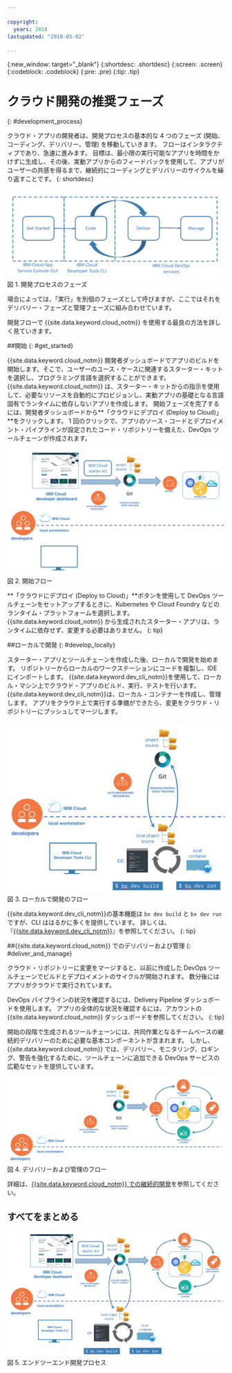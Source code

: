 ```yaml
---

copyright:
  years: 2018
lastupdated: "2018-05-02"

---
```

{:new_window: target="_blank"}
{:shortdesc: .shortdesc}
{:screen: .screen}
{:codeblock: .codeblock}
{:pre: .pre}
{:tip: .tip}

# クラウド開発の推奨フェーズ
{: #development_process}

クラウド・アプリの開発者は、開発プロセスの基本的な 4 つのフェーズ (開始、コーディング、デリバリー、管理) を移動していきます。 フローはインタラクティブであり、急速に進みます。 目標は、最小限の実行可能なアプリを時間をかけずに生成し、その後、実動アプリからのフィードバックを使用して、アプリがユーザーの共感を得るまで、継続的にコーディングとデリバリーのサイクルを繰り返すことです。
{: shortdesc}

![開発フロー](images/dev_flow_overview.png "開発フロー") 図 1. 開発プロセスのフェーズ

場合によっては、「実行」を別個のフェーズとして呼びますが、ここではそれをデリバリー・フェーズと管理フェーズに組み合わせています。

開発フローで {{site.data.keyword.cloud_notm}} を使用する最良の方法を詳しく見ていきます。

##開始
{: #get_started}

{{site.data.keyword.cloud_notm}} 開発者ダッシュボードでアプリのビルドを開始します。そこで、ユーザーのユース・ケースに関連するスターター・キットを選択し、プログラミング言語を選択することができます。 {{site.data.keyword.cloud_notm}} は、スターター・キットからの指示を使用して、必要なリソースを自動的にプロビジョンし、実動アプリの基礎となる言語固有でランタイムに依存しないアプリを作成します。 開始フェーズを完了するには、開発者ダッシュボードから**「クラウドにデプロイ (Deploy to Cloud)」**をクリックします。 1 回のクリックで、アプリのソース・コードとデプロイメント・パイプラインが設定されたコード・リポジトリーを備えた、DevOps ツールチェーンが作成されます。

![開始](images/dev_get_started.png "開始") 図 2. 開始フロー

**「クラウドにデプロイ (Deploy to Cloud)」**ボタンを使用して DevOps ツールチェーンをセットアップするときに、Kubernetes や Cloud Foundry などのランタイム・プラットフォームを選択します。 {{site.data.keyword.cloud_notm}} から生成されたスターター・アプリは、ランタイムに依存せず、変更する必要はありません。
{: tip}

##ローカルで開発
{: #develop_locally}

スターター・アプリとツールチェーンを作成した後、ローカルで開発を始めます。 リポジトリーからローカルのワークステーションにコードを複製し、IDE にインポートします。 {{site.data.keyword.dev_cli_notm}}を使用して、ローカル・マシン上でクラウド・アプリのビルド、実行、テストを行います。 {{site.data.keyword.dev_cli_notm}}は、ローカル・コンテナーを作成し、管理します。 アプリをクラウド上で実行する準備ができたら、変更をクラウド・リポジトリーにプッシュしてマージします。

![ローカルで開発](images/dev_code_locally.png "ローカルで開発") 図 3. ローカルで開発のフロー

{{site.data.keyword.dev_cli_notm}}の基本機能は `bx dev build` と `bx dev run` ですが、CLI ははるかに多くを提供しています。 詳しくは、『[{{site.data.keyword.dev_cli_notm}}](../cli/idt/index.html)』を参照してください。
{: tip}

##{{site.data.keyword.cloud_notm}} でのデリバリーおよび管理
{: #deliver_and_manage}

クラウド・リポジトリーに変更をマージすると、以前に作成した DevOps ツールチェーンでビルドとデプロイメントのサイクルが開始されます。 数分後にはアプリがクラウドで実行されています。

DevOps パイプラインの状況を確認するには、Delivery Pipeline ダッシュボードを使用します。 アプリの全体的な状況を確認するには、アカウントの {{site.data.keyword.cloud_notm}} ダッシュボードを参照してください。
{: tip}

開始の段階で生成されるツールチェーンには、共同作業となるチームベースの継続的デリバリーのために必要な基本コンポーネントが含まれます。 しかし、{{site.data.keyword.cloud_notm}} では、デリバリー、モニタリング、ロギング、警告を強化するために、ツールチェーンに追加できる DevOps サービスの広範なセットを提供しています。

![デリバリーおよび管理](images/dev_deliver_and_manage.png "デリバリーおよび管理") 図 4. デリバリーおよび管理のフロー

詳細は、[{{site.data.keyword.cloud_notm}} での継続的開発](../services/ContinuousDelivery/index.html#cd_getting_started)を参照してください。

## すべてをまとめる

![プロセスの詳細](images/dev_process_detail.png "プロセスの詳細") 図 5. エンドツーエンド開発プロセス

